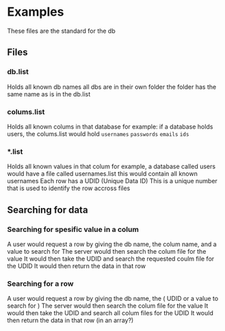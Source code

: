 # Examples
These files are the standard for the db
## Files
### db.list
Holds all known db names
all dbs are in their own folder
the folder has the same name as is in the db.list
### colums.list
Holds all known colums in that database
for example: if a database holds users, the colums.list would hold
``` usernames ```
``` passwords ```
``` emails ```
``` ids ```
### *.list
Holds all known values in that colum
for example, a database called users would have a file called usernames.list
this would contain all known usernames
Each row has a UDID (Unique Data ID)
This is a unique number that is used to identify the row accross files
## Searching for data
### Searching for spesific value in a colum
A user would request a row by giving the db name, the colum name, and a value to search for
The server would then search the colum file for the value
It would then take the UDID and search the requested coulm file for the UDID
It would then return the data in that row
### Searching for a row
A user would request a row by giving the db name, the ( UDID or a value to search for )
The server would then search the colum file for the value
It would then take the UDID and search all colum files for the UDID
It would then return the data in that row (in an array?)